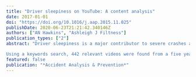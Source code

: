 ```yaml
---
title: "Driver sleepiness on YouTube: A content analysis"
date: 2017-01-01
doi: "https://doi.org/10.1016/j.aap.2015.11.025"
publishDate: 2020-06-23T21:21:42.340146Z
authors: ["AN Hawkins", "Ashleigh J Filtness"]
publication_types: ["2"]
abstract: "Driver sleepiness is a major contributor to severe crashes and fatalities on our roads. Many people continue to drive despite being aware of feeling tired. Prevention relies heavily on education campaigns as it is difficult to police driver sleepiness. The video sharing social media site YouTube is extremely popular, particularly with at risk driver demographics. Content and popularity of uploaded videos can provide insight into the quality of publicly accessible driver sleepiness information. The purpose of this research was to answer two questions; firstly, how prevalent are driver sleepiness videos on YouTube? And secondly, what are the general characteristics of driver sleepiness videos in terms of (a) outlook on driver sleepiness, (b) tone, (c) countermeasures to driver sleepiness, and, (d) driver demographics.

Using a keywords search, 442 relevant videos were found from a five year period (2nd December 2009–2nd December 2014). Tone, outlook, and countermeasure use were thematically coded. Driver demographic and video popularity data also were recorded. The majority of videos portrayed driver sleepiness as dangerous. However, videos that had an outlook towards driver sleepiness being amusing were viewed more often and had more mean per video comments and likes. Humorous videos regardless of outlook, were most popular. Most information regarding countermeasures to deal with driver sleepiness was accurate. Worryingly, 39.8% of videos with countermeasure information contained some kind of ineffective countermeasure. The use of humour to convey messages about the dangers of driver sleepiness may be a useful approach in educational interventions."
featured: false
publication: "*Accident Analysis & Prevention*"
---
```


